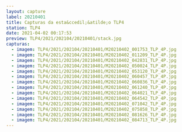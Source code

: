 ```yaml
---
layout: capture
label: 20210401
title: Capturas da esta&ccedil;&atilde;o TLP4
station: TLP4
date: 2021-04-02 00:17:53
preview: TLP4/2021/202104/20210401/stack.jpg
capturas:
  - imagem: TLP4/2021/202104/20210401/M20210402_001753_TLP_4P.jpg
  - imagem: TLP4/2021/202104/20210401/M20210402_011209_TLP_4P.jpg
  - imagem: TLP4/2021/202104/20210401/M20210402_042831_TLP_4P.jpg
  - imagem: TLP4/2021/202104/20210401/M20210402_050024_TLP_4P.jpg
  - imagem: TLP4/2021/202104/20210401/M20210402_053120_TLP_4P.jpg
  - imagem: TLP4/2021/202104/20210401/M20210402_060457_TLP_4P.jpg
  - imagem: TLP4/2021/202104/20210401/M20210402_060836_TLP_4P.jpg
  - imagem: TLP4/2021/202104/20210401/M20210402_061240_TLP_4P.jpg
  - imagem: TLP4/2021/202104/20210401/M20210402_064021_TLP_4P.jpg
  - imagem: TLP4/2021/202104/20210401/M20210402_064542_TLP_4P.jpg
  - imagem: TLP4/2021/202104/20210401/M20210402_071042_TLP_4P.jpg
  - imagem: TLP4/2021/202104/20210401/M20210402_075858_TLP_4P.jpg
  - imagem: TLP4/2021/202104/20210401/M20210402_081626_TLP_4P.jpg
  - imagem: TLP4/2021/202104/20210401/M20210402_084713_TLP_4P.jpg
---
```

